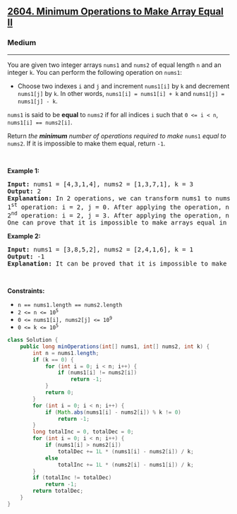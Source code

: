 <h2><a href="https://leetcode.com/problems/minimum-operations-to-make-array-equal-ii">2604. Minimum Operations to Make Array Equal II</a></h2><h3>Medium</h3><hr><p>You are given two integer arrays <code>nums1</code> and <code>nums2</code> of equal length <code>n</code> and an integer <code>k</code>. You can perform the following operation on <code>nums1</code>:</p>

<ul>
	<li>Choose two indexes <code>i</code> and <code>j</code> and increment <code>nums1[i]</code> by <code>k</code> and decrement <code>nums1[j]</code> by <code>k</code>. In other words, <code>nums1[i] = nums1[i] + k</code> and <code>nums1[j] = nums1[j] - k</code>.</li>
</ul>

<p><code>nums1</code> is said to be <strong>equal</strong> to <code>nums2</code> if for all indices <code>i</code> such that <code>0 &lt;= i &lt; n</code>, <code>nums1[i] == nums2[i]</code>.</p>

<p>Return <em>the <strong>minimum</strong> number of operations required to make </em><code>nums1</code><em> equal to </em><code>nums2</code>. If it is impossible to make them equal, return <code>-1</code>.</p>

<p>&nbsp;</p>
<p><strong class="example">Example 1:</strong></p>

<pre>
<strong>Input:</strong> nums1 = [4,3,1,4], nums2 = [1,3,7,1], k = 3
<strong>Output:</strong> 2
<strong>Explanation:</strong> In 2 operations, we can transform nums1 to nums2.
1<sup>st</sup> operation: i = 2, j = 0. After applying the operation, nums1 = [1,3,4,4].
2<sup>nd</sup> operation: i = 2, j = 3. After applying the operation, nums1 = [1,3,7,1].
One can prove that it is impossible to make arrays equal in fewer operations.</pre>

<p><strong class="example">Example 2:</strong></p>

<pre>
<strong>Input:</strong> nums1 = [3,8,5,2], nums2 = [2,4,1,6], k = 1
<strong>Output:</strong> -1
<strong>Explanation:</strong> It can be proved that it is impossible to make the two arrays equal.
</pre>

<p>&nbsp;</p>
<p><strong>Constraints:</strong></p>

<ul>
	<li><code>n == nums1.length == nums2.length</code></li>
	<li><code>2 &lt;= n &lt;= 10<sup>5</sup></code></li>
	<li><code>0 &lt;= nums1[i], nums2[j] &lt;= 10<sup>9</sup></code></li>
	<li><code>0 &lt;= k &lt;= 10<sup>5</sup></code></li>
</ul>

```java
class Solution {
    public long minOperations(int[] nums1, int[] nums2, int k) {
        int n = nums1.length;
        if (k == 0) {
            for (int i = 0; i < n; i++) {
                if (nums1[i] != nums2[i])
                    return -1;
            }
            return 0;
        }
        for (int i = 0; i < n; i++) {
            if (Math.abs(nums1[i] - nums2[i]) % k != 0)
                return -1;
        }
        long totalInc = 0, totalDec = 0;
        for (int i = 0; i < n; i++) {
            if (nums1[i] > nums2[i])
                totalDec += 1L * (nums1[i] - nums2[i]) / k;
            else
                totalInc += 1L * (nums2[i] - nums1[i]) / k;
        }
        if (totalInc != totalDec)
            return -1;
        return totalDec;
    }
}
```

